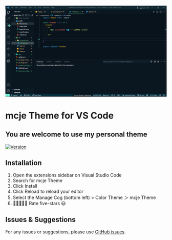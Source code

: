 [![codeSTACKr Theme Demo](https://raw.githubusercontent.com/markjaylunas/mcje-theme/master/images/sample.jpg)](https://github.com/markjaylunas/mcje-theme)

# mcje Theme for VS Code

## You are welcome to use my personal theme

[![Version](https://vsmarketplacebadge.apphb.com/version/markjaylunas.mcje-theme.svg?subject=mcje%20Theme&colorA=09131b&colorB=37E2D5)](https://github.com/markjaylunas/mcje-theme)

## Installation

1. Open the extensions sidebar on Visual Studio Code
1. Search for mcje Theme
1. Click Install
1. Click Reload to reload your editor
1. Select the Manage Cog (bottom left) > Color Theme ＞ mcje Theme
1. 🌟🌟🌟🌟🌟 Rate five-stars 😃

## Issues & Suggestions

For any issues or suggestions, please use [GitHub issues](https://github.com/markjaylunas/mcje-theme/issues).
